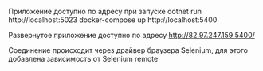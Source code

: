 Приложение доступно по адресу при запуске
dotnet run http://localhost:5023
docker-compose up http://localhost:5400

Развернутое приложение доступно по адресу
http://82.97.247.159:5400/

Соединение происходит через драйвер браузера Selenium,
для этого добавлена зависимость от Selenium remote
